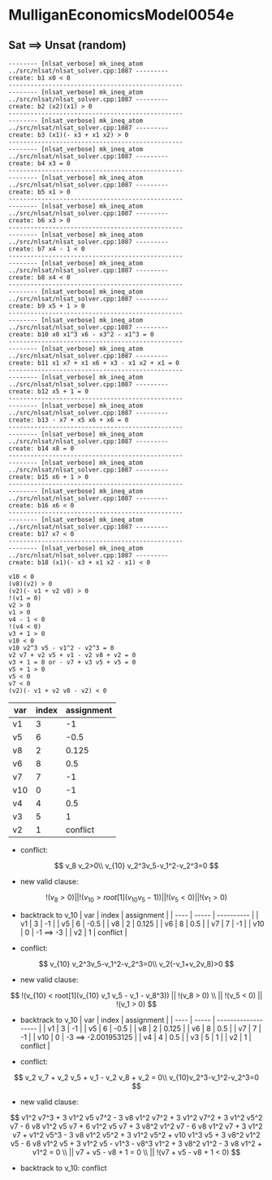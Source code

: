 # MulliganEconomicsModel0054e

## Sat ==> Unsat (random)

```z3-trace
-------- [nlsat_verbose] mk_ineq_atom ../src/nlsat/nlsat_solver.cpp:1087 ---------
create: b1 x0 < 0
------------------------------------------------
-------- [nlsat_verbose] mk_ineq_atom ../src/nlsat/nlsat_solver.cpp:1087 ---------
create: b2 (x2)(x1) > 0
------------------------------------------------
-------- [nlsat_verbose] mk_ineq_atom ../src/nlsat/nlsat_solver.cpp:1087 ---------
create: b3 (x1)(- x3 + x1 x2) > 0
------------------------------------------------
-------- [nlsat_verbose] mk_ineq_atom ../src/nlsat/nlsat_solver.cpp:1087 ---------
create: b4 x3 = 0
------------------------------------------------
-------- [nlsat_verbose] mk_ineq_atom ../src/nlsat/nlsat_solver.cpp:1087 ---------
create: b5 x1 > 0
------------------------------------------------
-------- [nlsat_verbose] mk_ineq_atom ../src/nlsat/nlsat_solver.cpp:1087 ---------
create: b6 x3 > 0
------------------------------------------------
-------- [nlsat_verbose] mk_ineq_atom ../src/nlsat/nlsat_solver.cpp:1087 ---------
create: b7 x4 - 1 < 0
------------------------------------------------
-------- [nlsat_verbose] mk_ineq_atom ../src/nlsat/nlsat_solver.cpp:1087 ---------
create: b8 x4 < 0
------------------------------------------------
-------- [nlsat_verbose] mk_ineq_atom ../src/nlsat/nlsat_solver.cpp:1087 ---------
create: b9 x5 + 1 > 0
------------------------------------------------
-------- [nlsat_verbose] mk_ineq_atom ../src/nlsat/nlsat_solver.cpp:1087 ---------
create: b10 x0 x1^3 x6 - x3^2 - x1^3 = 0
------------------------------------------------
-------- [nlsat_verbose] mk_ineq_atom ../src/nlsat/nlsat_solver.cpp:1087 ---------
create: b11 x1 x7 + x1 x6 + x3 - x1 x2 + x1 = 0
------------------------------------------------
-------- [nlsat_verbose] mk_ineq_atom ../src/nlsat/nlsat_solver.cpp:1087 ---------
create: b12 x5 + 1 = 0
------------------------------------------------
-------- [nlsat_verbose] mk_ineq_atom ../src/nlsat/nlsat_solver.cpp:1087 ---------
create: b13 - x7 + x5 x6 + x6 = 0
------------------------------------------------
-------- [nlsat_verbose] mk_ineq_atom ../src/nlsat/nlsat_solver.cpp:1087 ---------
create: b14 x8 = 0
------------------------------------------------
-------- [nlsat_verbose] mk_ineq_atom ../src/nlsat/nlsat_solver.cpp:1087 ---------
create: b15 x6 + 1 > 0
------------------------------------------------
-------- [nlsat_verbose] mk_ineq_atom ../src/nlsat/nlsat_solver.cpp:1087 ---------
create: b16 x6 < 0
------------------------------------------------
-------- [nlsat_verbose] mk_ineq_atom ../src/nlsat/nlsat_solver.cpp:1087 ---------
create: b17 x7 < 0
------------------------------------------------
-------- [nlsat_verbose] mk_ineq_atom ../src/nlsat/nlsat_solver.cpp:1087 ---------
create: b18 (x1)(- x3 + x1 x2 - x1) < 0
```

```z3-trace
v10 < 0
(v8)(v2) > 0
(v2)(- v1 + v2 v8) > 0
!(v1 = 0)
v2 > 0
v1 > 0
v4 - 1 < 0
!(v4 < 0)
v3 + 1 > 0
v10 < 0
v10 v2^3 v5 - v1^2 - v2^3 = 0
v2 v7 + v2 v5 + v1 - v2 v8 + v2 = 0
v3 + 1 = 0 or - v7 + v3 v5 + v5 = 0
v5 + 1 > 0
v5 < 0
v7 < 0
(v2)(- v1 + v2 v8 - v2) < 0
```



| var  | index | assignment |
| ---- | ----- | ---------- |
| v1   | 3     | -1         |
| v5   | 6     | -0.5       |
| v8   | 2     | 0.125      |
| v6   | 8     | 0.5        |
| v7   | 7     | -1         |
| v10  | 0     | -1         |
| v4   | 4     | 0.5        |
| v3   | 5     | 1          |
| v2   | 1     | conflict   |

+ conflict:

$$
v_8 v_2>0\\
v_{10} v_2^3v_5-v_1^2-v_2^3=0
$$

+ new valid clause:

$$
!(v_8 > 0)||!(v_{10}>root[1](v_{10} v_5-1))||!(v_5<0)|| !(v_1>0)
$$

+ backtrack to v_10
| var  | index | assignment |
| ---- | ----- | ---------- |
| v1   | 3     | -1         |
| v5   | 6     | -0.5       |
| v8   | 2     | 0.125      |
| v6   | 8     | 0.5        |
| v7   | 7     | -1         |
| v10  | 0     | -1 ==> -3  |
| v2   | 1     | conflict   |

+ conflict:

$$
v_{10} v_2^3v_5-v_1^2-v_2^3=0\\
v_2(-v_1+v_2v_8)>0
$$

+ new valid clause:

$$
!(v_{10} < root[1](v_{10} v_1 v_5 - v_1 - v_8^3)) || !(v_8 > 0) \\
|| !(v_5 < 0) || !(v_1 > 0)
$$

+ backtrack to v_10
| var  | index | assignment          |
| ---- | ----- | ------------------- |
| v1   | 3     | -1                  |
| v5   | 6     | -0.5                |
| v8   | 2     | 0.125               |
| v6   | 8     | 0.5                 |
| v7   | 7     | -1                  |
| v10  | 0     | -3 ==> -2.001953125 |
| v4   | 4     | 0.5                 |
| v3   | 5     | 1                   |
| v2   | 1     | conflict            |

+ conflict:

$$
v_2 v_7 + v_2 v_5 + v_1 - v_2 v_8 + v_2 = 0\\
v_{10}v_2^3-v_1^2-v_2^3=0
$$

+ new valid clause:

$$
v1^2 v7^3 + 3 v1^2 v5 v7^2 - 3 v8 v1^2 v7^2 + 3 v1^2 v7^2 + 3 v1^2 v5^2 v7 - 6 v8 v1^2 v5 v7 + 6 v1^2 v5 v7 + 3 v8^2 v1^2 v7 - 6 v8 v1^2 v7 + 3 v1^2 v7 + v1^2 v5^3 - 3 v8 v1^2 v5^2 + 3 v1^2 v5^2 + v10 v1^3 v5 + 3 v8^2 v1^2 v5 - 6 v8 v1^2 v5 + 3 v1^2 v5 - v1^3 - v8^3 v1^2 + 3 v8^2 v1^2 - 3 v8 v1^2 + v1^2 = 0 \\
|| v7 + v5 - v8 + 1 = 0  \\
|| 
!(v7 + v5 - v8 + 1 < 0)
$$

+ backtrack to v_10: conflict



















